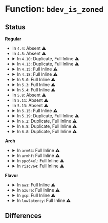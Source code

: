 # Function: <code>bdev_is_zoned</code>

## Status
<b>Regular</b>
<ul>
<li>
In <code>4.4</code>: Absent ⚠️
</li>
<li>
In <code>4.8</code>: Absent ⚠️
</li>
<li>
<details>
<summary>In <code>4.10</code>: Duplicate, Full Inline ⚠️</summary>

**Collision:** Static Duplication

**Inline:** Full

**Transformation:** False

**Instances:**

```
In block/blk-core.c (ffffffff81414cab)
Location: include/linux/blkdev.h:1542
Inline: True
Inline callers:
  - block/blk-core.c:generic_make_request_checks
```
```
In block/partition-generic.c (ffffffff8142d166)
Location: include/linux/blkdev.h:1542
Inline: True
Inline callers:
  - block/partition-generic.c:rescan_partitions
```
</details>
</li>
<li>
<details>
<summary>In <code>4.13</code>: Duplicate, Full Inline ⚠️</summary>

**Collision:** Static Duplication

**Inline:** Full

**Transformation:** False

**Instances:**

```
In block/blk-core.c (ffffffff814248ac)
Location: include/linux/blkdev.h:1567
Inline: True
Inline callers:
  - block/blk-core.c:generic_make_request_checks
```
```
In block/partition-generic.c (ffffffff8143a482)
Location: include/linux/blkdev.h:1567
Inline: True
Inline callers:
  - block/partition-generic.c:rescan_partitions
```
</details>
</li>
<li>
<details>
<summary>In <code>4.15</code>: Full Inline ⚠️</summary>

**Collision:** Unique Static

**Inline:** Full

**Transformation:** False

**Instances:**

```
In block/partition-generic.c (ffffffff814664a5)
Location: include/linux/blkdev.h:1582
Inline: True
Inline callers:
  - block/partition-generic.c:rescan_partitions
```
</details>
</li>
<li>
<details>
<summary>In <code>4.18</code>: Full Inline ⚠️</summary>

**Collision:** Unique Static

**Inline:** Full

**Transformation:** False

**Instances:**

```
In block/partition-generic.c (ffffffff81499d8a)
Location: include/linux/blkdev.h:1623
Inline: True
Inline callers:
  - block/partition-generic.c:rescan_partitions
```
</details>
</li>
<li>
<details>
<summary>In <code>5.0</code>: Full Inline ⚠️</summary>

**Collision:** Unique Static

**Inline:** Full

**Transformation:** False

**Instances:**

```
In block/partition-generic.c (ffffffff814b409a)
Location: include/linux/blkdev.h:1402
Inline: True
Inline callers:
  - block/partition-generic.c:rescan_partitions
```
</details>
</li>
<li>
<details>
<summary>In <code>5.3</code>: Full Inline ⚠️</summary>

**Collision:** Unique Static

**Inline:** Full

**Transformation:** False

**Instances:**

```
In block/partition-generic.c (ffffffff814e2586)
Location: include/linux/blkdev.h:1416
Inline: True
Inline callers:
  - block/partition-generic.c:rescan_partitions
```
</details>
</li>
<li>
<details>
<summary>In <code>5.4</code>: Full Inline ⚠️</summary>

**Collision:** Unique Static

**Inline:** Full

**Transformation:** False

**Instances:**

```
In block/partition-generic.c (ffffffff814fb946)
Location: include/linux/blkdev.h:1443
Inline: True
Inline callers:
  - block/partition-generic.c:rescan_partitions
```
</details>
</li>
<li>
In <code>5.8</code>: Absent ⚠️
</li>
<li>
In <code>5.11</code>: Absent ⚠️
</li>
<li>
In <code>5.13</code>: Absent ⚠️
</li>
<li>
<details>
<summary>In <code>5.15</code>: Full Inline ⚠️</summary>

**Collision:** Unique Static

**Inline:** Full

**Transformation:** False

**Instances:**

```
In drivers/md/dm-table.c (ffffffff81a0c7ff)
Location: include/linux/blkdev.h:1565
Inline: True
Inline callers:
  - drivers/md/dm-table.c:device_area_is_invalid
```
</details>
</li>
<li>
<details>
<summary>In <code>5.19</code>: Duplicate, Full Inline ⚠️</summary>

**Collision:** Static Duplication

**Inline:** Full

**Transformation:** False

**Instances:**

```
In mm/swapfile.c (ffffffff81382b5c)
Location: include/linux/blkdev.h:1331
Inline: True
Inline callers:
  - mm/swapfile.c:__do_sys_swapon
```
```
In drivers/md/dm-table.c (ffffffff81b74980)
Location: include/linux/blkdev.h:1331
Inline: True
Inline callers:
  - drivers/md/dm-table.c:device_area_is_invalid
```
</details>
</li>
<li>
<details>
<summary>In <code>6.2</code>: Duplicate, Full Inline ⚠️</summary>

**Collision:** Static Duplication

**Inline:** Full

**Transformation:** False

**Instances:**

```
In mm/swapfile.c (ffffffff813fcab6)
Location: include/linux/blkdev.h:1284
Inline: True
Inline callers:
  - mm/swapfile.c:__do_sys_swapon
```
```
In block/bio.c (ffffffff8172f451)
Location: include/linux/blkdev.h:1284
Inline: True
Inline callers:
  - block/bio.c:bio_add_zone_append_page
```
```
In block/blk-core.c (ffffffff8173581b)
Location: include/linux/blkdev.h:1284
Inline: True
Inline callers:
  - block/blk-core.c:submit_bio_noacct
  - block/blk-core.c:submit_bio_noacct
  - block/blk-core.c:submit_bio_noacct
  - block/blk-core.c:submit_bio_noacct
```
```
In block/blk-merge.c (ffffffff8173ef23)
Location: include/linux/blkdev.h:1284
Inline: True
Inline callers:
  - block/blk-merge.c:blk_attempt_plug_merge
```
```
In block/blk-mq.c (ffffffff81747bf7)
Location: include/linux/blkdev.h:1284
Inline: True
Inline callers:
  - block/blk-mq.c:blk_mq_submit_bio
```
```
In block/blk-zoned.c (ffffffff817788fd)
Location: include/linux/blkdev.h:1284
Inline: True
Inline callers:
  - block/blk-zoned.c:blkdev_zone_mgmt_ioctl
  - block/blk-zoned.c:blkdev_report_zones_ioctl
  - block/blk-zoned.c:blkdev_zone_mgmt
  - block/blk-zoned.c:blkdev_report_zones
  - block/blk-zoned.c:bdev_nr_zones
  - block/blk-zoned.c:blk_req_needs_zone_write_lock
```
```
In drivers/md/dm-zone.c (ffffffff81d09485)
Location: include/linux/blkdev.h:1284
Inline: True
Inline callers:
  - drivers/md/dm-zone.c:device_not_zone_append_capable
```
```
In drivers/md/dm.c (ffffffff81d0eed1)
Location: include/linux/blkdev.h:1284
Inline: True
Inline callers:
  - drivers/md/dm.c:clone_endio
```
```
In drivers/md/dm-table.c (ffffffff81d11525)
Location: include/linux/blkdev.h:1284
Inline: True
Inline callers:
  - drivers/md/dm-table.c:device_not_matches_zone_sectors
  - drivers/md/dm-table.c:device_area_is_invalid
```
</details>
</li>
<li>
<details>
<summary>In <code>6.5</code>: Duplicate, Full Inline ⚠️</summary>

**Collision:** Static Duplication

**Inline:** Full

**Transformation:** False

**Instances:**

```
In mm/swapfile.c (ffffffff8142fe38)
Location: include/linux/blkdev.h:1266
Inline: True
Inline callers:
  - mm/swapfile.c:__do_sys_swapon
```
```
In block/bio.c (ffffffff8176b701)
Location: include/linux/blkdev.h:1266
Inline: True
Inline callers:
  - block/bio.c:bio_add_zone_append_page
```
```
In block/blk-core.c (ffffffff81771f32)
Location: include/linux/blkdev.h:1266
Inline: True
Inline callers:
  - block/blk-core.c:submit_bio_noacct
  - block/blk-core.c:submit_bio_noacct
  - block/blk-core.c:submit_bio_noacct
```
```
In block/blk-merge.c (ffffffff8177b495)
Location: include/linux/blkdev.h:1266
Inline: True
Inline callers:
  - block/blk-merge.c:blk_attempt_plug_merge
```
```
In block/blk-mq.c (ffffffff817842a4)
Location: include/linux/blkdev.h:1266
Inline: True
Inline callers:
  - block/blk-mq.c:blk_mq_submit_bio
```
```
In block/blk-zoned.c (ffffffff817b84c1)
Location: include/linux/blkdev.h:1266
Inline: True
Inline callers:
  - block/blk-zoned.c:blkdev_zone_mgmt_ioctl
  - block/blk-zoned.c:blkdev_report_zones_ioctl
  - block/blk-zoned.c:blkdev_report_zones
```
```
In drivers/md/dm-zone.c (ffffffff81d72605)
Location: include/linux/blkdev.h:1266
Inline: True
Inline callers:
  - drivers/md/dm-zone.c:device_not_zone_append_capable
```
```
In drivers/md/dm.c (ffffffff81d780ea)
Location: include/linux/blkdev.h:1266
Inline: True
Inline callers:
  - drivers/md/dm.c:clone_endio
```
```
In drivers/md/dm-table.c (ffffffff81d7a9a5)
Location: include/linux/blkdev.h:1266
Inline: True
Inline callers:
  - drivers/md/dm-table.c:device_not_matches_zone_sectors
  - drivers/md/dm-table.c:device_area_is_invalid
```
</details>
</li>
<li>
<details>
<summary>In <code>6.8</code>: Duplicate, Full Inline ⚠️</summary>

**Collision:** Static Duplication

**Inline:** Full

**Transformation:** False

**Instances:**

```
In mm/swapfile.c (ffffffff814698d0)
Location: include/linux/blkdev.h:1246
Inline: True
Inline callers:
  - mm/swapfile.c:__do_sys_swapon
```
```
In block/bio.c (ffffffff817adbb1)
Location: include/linux/blkdev.h:1246
Inline: True
Inline callers:
  - block/bio.c:bio_add_zone_append_page
```
```
In block/blk-core.c (ffffffff817b442e)
Location: include/linux/blkdev.h:1246
Inline: True
Inline callers:
  - block/blk-core.c:submit_bio_noacct
  - block/blk-core.c:submit_bio_noacct
  - block/blk-core.c:blk_check_zone_append
```
```
In block/blk-merge.c (ffffffff817bd884)
Location: include/linux/blkdev.h:1246
Inline: True
Inline callers:
  - block/blk-merge.c:blk_attempt_plug_merge
```
```
In block/blk-mq.c (ffffffff817c65b2)
Location: include/linux/blkdev.h:1246
Inline: True
Inline callers:
  - block/blk-mq.c:blk_mq_submit_bio
```
```
In block/partitions/core.c (ffffffff817d46a4)
Location: include/linux/blkdev.h:1246
Inline: True
Inline callers:
  - block/partitions/core.c:blk_add_partitions
  - block/partitions/core.c:add_partition
```
```
In block/blk-zoned.c (ffffffff817fcfa9)
Location: include/linux/blkdev.h:1246
Inline: True
Inline callers:
  - block/blk-zoned.c:blkdev_zone_mgmt_ioctl
  - block/blk-zoned.c:blkdev_report_zones_ioctl
  - block/blk-zoned.c:blkdev_zone_mgmt
  - block/blk-zoned.c:blkdev_report_zones
  - block/blk-zoned.c:bdev_nr_zones
```
```
In drivers/md/dm-zone.c (ffffffff81e299c5)
Location: include/linux/blkdev.h:1246
Inline: True
Inline callers:
  - drivers/md/dm-zone.c:device_not_zone_append_capable
```
```
In drivers/md/dm.c (ffffffff81e2f31a)
Location: include/linux/blkdev.h:1246
Inline: True
Inline callers:
  - drivers/md/dm.c:clone_endio
```
```
In drivers/md/dm-table.c (ffffffff81e32e25)
Location: include/linux/blkdev.h:1246
Inline: True
Inline callers:
  - drivers/md/dm-table.c:device_is_zoned_model
  - drivers/md/dm-table.c:device_not_zoned
  - drivers/md/dm-table.c:device_area_is_invalid
```
```
In drivers/md/dm-kcopyd.c (ffffffff81e3ca6c)
Location: include/linux/blkdev.h:1246
Inline: True
Inline callers:
  - drivers/md/dm-kcopyd.c:dm_kcopyd_copy
```
</details>
</li>
</ul>
<b>Arch</b>
<ul>
<li>
<details>
<summary>In <code>arm64</code>: Full Inline ⚠️</summary>

**Collision:** Unique Static

**Inline:** Full

**Transformation:** False

**Instances:**

```
In block/partition-generic.c (ffff8000105fd8f8)
Location: include/linux/blkdev.h:1443
Inline: True
Inline callers:
  - block/partition-generic.c:rescan_partitions
```
</details>
</li>
<li>
<details>
<summary>In <code>armhf</code>: Full Inline ⚠️</summary>

**Collision:** Unique Static

**Inline:** Full

**Transformation:** False

**Instances:**

```
In block/partition-generic.c (c07a87ec)
Location: include/linux/blkdev.h:1443
Inline: True
Inline callers:
  - block/partition-generic.c:rescan_partitions
```
</details>
</li>
<li>
<details>
<summary>In <code>ppc64el</code>: Full Inline ⚠️</summary>

**Collision:** Unique Static

**Inline:** Full

**Transformation:** False

**Instances:**

```
In block/partition-generic.c (c0000000007972d4)
Location: include/linux/blkdev.h:1443
Inline: True
Inline callers:
  - block/partition-generic.c:rescan_partitions
```
</details>
</li>
<li>
<details>
<summary>In <code>riscv64</code>: Full Inline ⚠️</summary>

**Collision:** Unique Static

**Inline:** Full

**Transformation:** False

**Instances:**

```
In block/partition-generic.c (ffffffe0004393f0)
Location: include/linux/blkdev.h:1443
Inline: True
Inline callers:
  - block/partition-generic.c:rescan_partitions
```
</details>
</li>
</ul>
<b>Flavor</b>
<ul>
<li>
<details>
<summary>In <code>aws</code>: Full Inline ⚠️</summary>

**Collision:** Unique Static

**Inline:** Full

**Transformation:** False

**Instances:**

```
In block/partition-generic.c (ffffffff814f3f26)
Location: include/linux/blkdev.h:1443
Inline: True
Inline callers:
  - block/partition-generic.c:rescan_partitions
```
</details>
</li>
<li>
<details>
<summary>In <code>azure</code>: Full Inline ⚠️</summary>

**Collision:** Unique Static

**Inline:** Full

**Transformation:** False

**Instances:**

```
In block/partition-generic.c (ffffffff814e4436)
Location: include/linux/blkdev.h:1443
Inline: True
Inline callers:
  - block/partition-generic.c:rescan_partitions
```
</details>
</li>
<li>
<details>
<summary>In <code>gcp</code>: Full Inline ⚠️</summary>

**Collision:** Unique Static

**Inline:** Full

**Transformation:** False

**Instances:**

```
In block/partition-generic.c (ffffffff814effb6)
Location: include/linux/blkdev.h:1443
Inline: True
Inline callers:
  - block/partition-generic.c:rescan_partitions
```
</details>
</li>
<li>
<details>
<summary>In <code>lowlatency</code>: Full Inline ⚠️</summary>

**Collision:** Unique Static

**Inline:** Full

**Transformation:** False

**Instances:**

```
In block/partition-generic.c (ffffffff81509046)
Location: include/linux/blkdev.h:1443
Inline: True
Inline callers:
  - block/partition-generic.c:rescan_partitions
```
</details>
</li>
</ul>

## Differences
